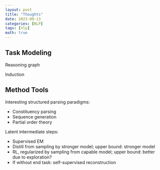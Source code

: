 ```yaml
---
layout: post
title: "Thoughts"
date: 2023-09-13
categories: [NLP]
tags: [nlp]
math: true
---
```


## Task Modeling

Reasoning graph

Induction

## Method Tools

Interesting structured parsing paradigms:
* Constituency parsing
* Sequence generation
* Partial order theory

Latent intermediate steps:
* Supervised EM
* Distill from sampling by stronger model; upper bound: stronger model
* RL, regularized by sampling from capable model; upper bound: better due to exploration?
* If without end task: self-supervised reconstruction
